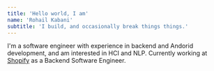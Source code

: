 ```yaml
---
title: 'Hello world, I am'
name: 'Rohail Kabani'
subtitle: 'I build, and occasionally break things things.'
---
```


I'm a software engineer with experience in backend and Andorid development, and am interested in HCI and NLP. Currently working at [Shopify](https://www.shopify.com/) as a Backend Software Engineer.
